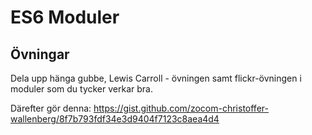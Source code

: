 # ES6 Moduler

## Övningar

Dela upp hänga gubbe, Lewis Carroll - övningen samt flickr-övningen i moduler som du tycker verkar bra.

Därefter gör denna: https://gist.github.com/zocom-christoffer-wallenberg/8f7b793fdf34e3d9404f7123c8aea4d4
